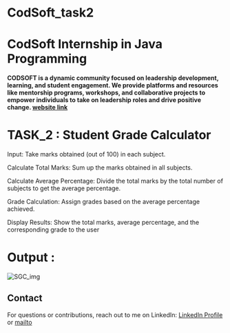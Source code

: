 # CodSoft_task2

# CodSoft Internship in Java Programming  

**CODSOFT is a dynamic community focused on leadership development, learning, and student engagement. We provide platforms and resources like mentorship programs, workshops, and collaborative projects to empower individuals to take on leadership roles and drive positive change.  [website link](https://www.codsoft.in)**

# TASK_2 : Student Grade Calculator

Input: Take marks obtained (out of 100) in each subject.

Calculate Total Marks: Sum up the marks obtained in all subjects.

Calculate Average Percentage: Divide the total marks by the total number of subjects to get the
average percentage.

Grade Calculation: Assign grades based on the average percentage achieved.

Display Results: Show the total marks, average percentage, and the corresponding grade to the user

 # Output :
 ![SGC_img](https://github.com/user-attachments/assets/8d523057-d2e0-4409-8d7e-45c1cc9cd0b3)

## Contact
For questions or contributions, reach out to me on LinkedIn:
[ LinkedIn Profile](https://www.linkedin.com/in/jyoti-pal-941229329)  or [mailto](jyotipal9503@gmail.com)
